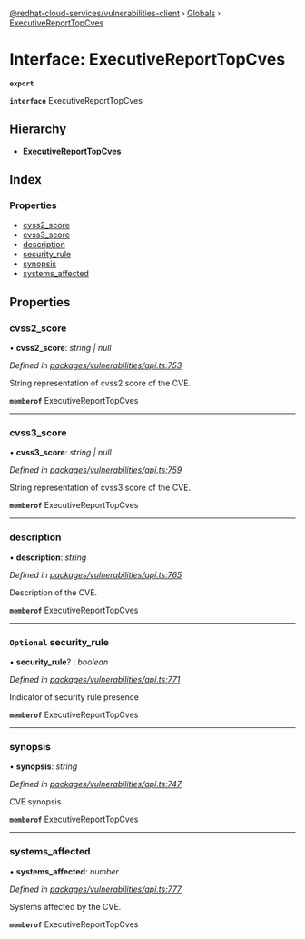 [@redhat-cloud-services/vulnerabilities-client](../README.md) › [Globals](../globals.md) › [ExecutiveReportTopCves](executivereporttopcves.md)

# Interface: ExecutiveReportTopCves

**`export`** 

**`interface`** ExecutiveReportTopCves

## Hierarchy

* **ExecutiveReportTopCves**

## Index

### Properties

* [cvss2_score](executivereporttopcves.md#cvss2_score)
* [cvss3_score](executivereporttopcves.md#cvss3_score)
* [description](executivereporttopcves.md#description)
* [security_rule](executivereporttopcves.md#optional-security_rule)
* [synopsis](executivereporttopcves.md#synopsis)
* [systems_affected](executivereporttopcves.md#systems_affected)

## Properties

###  cvss2_score

• **cvss2_score**: *string | null*

*Defined in [packages/vulnerabilities/api.ts:753](https://github.com/RedHatInsights/javascript-clients/blob/master/packages/vulnerabilities/api.ts#L753)*

String representation of cvss2 score of the CVE.

**`memberof`** ExecutiveReportTopCves

___

###  cvss3_score

• **cvss3_score**: *string | null*

*Defined in [packages/vulnerabilities/api.ts:759](https://github.com/RedHatInsights/javascript-clients/blob/master/packages/vulnerabilities/api.ts#L759)*

String representation of cvss3 score of the CVE.

**`memberof`** ExecutiveReportTopCves

___

###  description

• **description**: *string*

*Defined in [packages/vulnerabilities/api.ts:765](https://github.com/RedHatInsights/javascript-clients/blob/master/packages/vulnerabilities/api.ts#L765)*

Description of the CVE.

**`memberof`** ExecutiveReportTopCves

___

### `Optional` security_rule

• **security_rule**? : *boolean*

*Defined in [packages/vulnerabilities/api.ts:771](https://github.com/RedHatInsights/javascript-clients/blob/master/packages/vulnerabilities/api.ts#L771)*

Indicator of security rule presence

**`memberof`** ExecutiveReportTopCves

___

###  synopsis

• **synopsis**: *string*

*Defined in [packages/vulnerabilities/api.ts:747](https://github.com/RedHatInsights/javascript-clients/blob/master/packages/vulnerabilities/api.ts#L747)*

CVE synopsis

**`memberof`** ExecutiveReportTopCves

___

###  systems_affected

• **systems_affected**: *number*

*Defined in [packages/vulnerabilities/api.ts:777](https://github.com/RedHatInsights/javascript-clients/blob/master/packages/vulnerabilities/api.ts#L777)*

Systems affected by the CVE.

**`memberof`** ExecutiveReportTopCves
